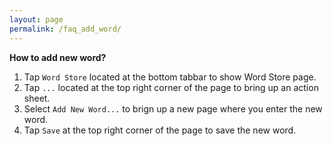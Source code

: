 ```yaml
---
layout: page
permalink: /faq_add_word/
---
```

**How to add new word?**
1. Tap `Word Store` located at the bottom tabbar to show Word Store page.
1. Tap `...` located at the top right corner of the page to bring up an action sheet.
1. Select `Add New Word...` to brign up a new page where you enter the new word.
1. Tap `Save` at the top right corner of the page to save the new word.
